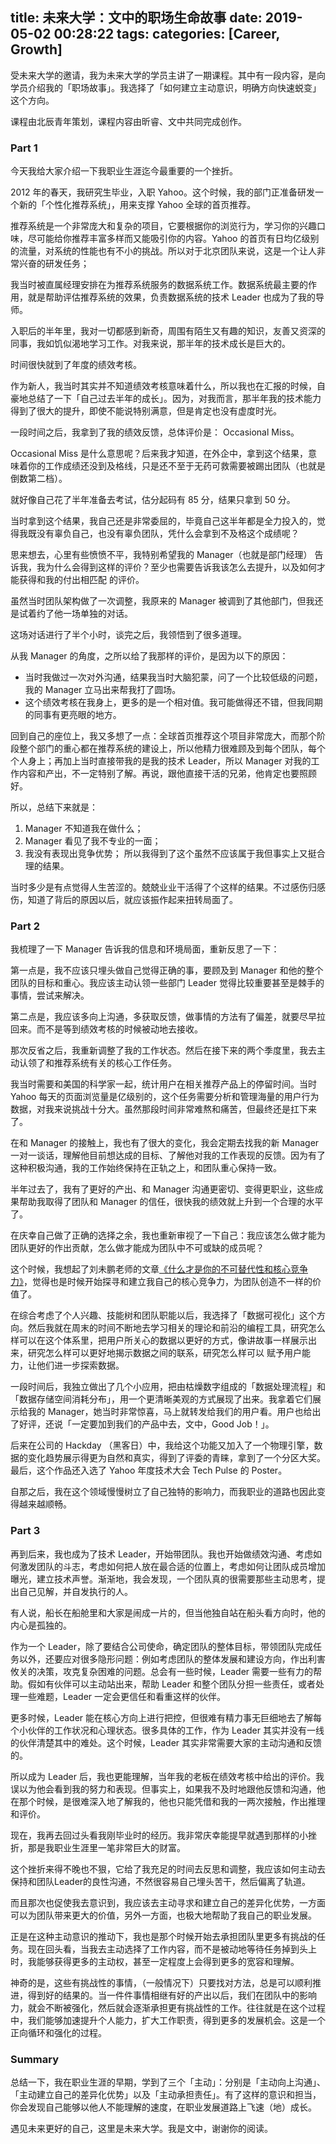 title: 未来大学：文中的职场生命故事
date: 2019-05-02 00:28:22
tags: 
categories: [Career, Growth]
---

受未来大学的邀请，我为未来大学的学员主讲了一期课程。其中有一段内容，是向学员介绍我的「职场故事」。我选择了「如何建立主动意识，明确方向快速蜕变」这个方向。

课程由北辰青年策划，课程内容由昕睿、文中共同完成创作。

<!-- more -->

### Part 1

今天我给大家介绍一下我职业生涯迄今最重要的一个挫折。

2012 年的春天，我研究生毕业，入职 Yahoo。这个时候，我的部门正准备研发一个新的「个性化推荐系统」，用来支撑 Yahoo 全球的首页推荐。

推荐系统是一个非常庞大和复杂的项目，它要根据你的浏览行为，学习你的兴趣口味，尽可能给你推荐丰富多样而又能吸引你的内容。Yahoo 的首页有日均亿级别的流量，对系统的性能也有不小的挑战。所以对于北京团队来说，这是一个让人非常兴奋的研发任务；

我当时被直属经理安排在为推荐系统服务的数据系统工作。数据系统最主要的作用，就是帮助评估推荐系统的效果，负责数据系统的技术 Leader 也成为了我的导师。

入职后的半年里，我对一切都感到新奇，周围有陌生又有趣的知识，友善又资深的同事，我如饥似渴地学习工作。对我来说，那半年的技术成长是巨大的。

时间很快就到了年度的绩效考核。

作为新人，我当时其实并不知道绩效考核意味着什么，所以我也在汇报的时候，自豪地总结了一下「自己过去半年的成长」。因为，对我而言，那半年我的技术能力得到了很大的提升，即使不能说特别满意，但是肯定也没有虚度时光。

一段时间之后，我拿到了我的绩效反馈，总体评价是： Occasional Miss。

Occasional Miss 是什么意思呢？后来我才知道，在外企中，拿到这个结果，意味着你的工作成绩还没到及格线，只是还不至于无药可救需要被踢出团队（也就是倒数第二档）。

就好像自己花了半年准备去考试，估分起码有 85 分，结果只拿到 50 分。

当时拿到这个结果，我自己还是非常委屈的，毕竟自己这半年都是全力投入的，觉得我既没有辜负自己，也没有辜负团队，凭什么会拿到不及格这个成绩呢？

思来想去，心里有些愤愤不平，我特别希望我的 Manager（也就是部门经理） 告诉我，我为什么会得到这样的评价？至少也需要告诉我该怎么去提升，以及如何才能获得和我的付出相匹配 的评价。

虽然当时团队架构做了一次调整，我原来的 Manager 被调到了其他部门，但我还是试着约了他一场单独的对话。

这场对话进行了半个小时，谈完之后，我领悟到了很多道理。

从我 Manager 的角度，之所以给了我那样的评价，是因为以下的原因：
* 当时我做过一次对外沟通，结果我当时大脑犯蒙，问了一个比较低级的问题，我的 Manager 立马出来帮我打了圆场。
* 这个绩效考核在我身上，更多的是一个相对值。我可能做得还不错，但我同期的同事有更亮眼的地方。

回到自己的座位上，我又多想了一点：全球首页推荐这个项目非常庞大，而那个阶段整个部门的重心都在推荐系统的建设上，所以他精力很难顾及到每个团队，每个个人身上；再加上当时直接带我的是我的技术 Leader，所以 Manager 对我的工作内容和产出，不一定特别了解。再说，跟他直接干活的兄弟，他肯定也要照顾好。

所以，总结下来就是：
1. Manager 不知道我在做什么； 
2. Manager 看见了我不专业的一面；
3. 我没有表现出竞争优势；
所以我得到了这个虽然不应该属于我但事实上又挺合理的结果。

当时多少是有点觉得人生苦涩的。兢兢业业干活得了个这样的结果。不过感伤归感伤，知道了背后的原因以后，就应该振作起来扭转局面了。

### Part 2

我梳理了一下 Manager 告诉我的信息和环境局面，重新反思了一下：

第一点是，我不应该只埋头做自己觉得正确的事，要顾及到 Manager 和他的整个团队的目标和重心。我应该主动认领一些部门 Leader 觉得比较重要甚至是棘手的事情，尝试来解决。

第二点是，我应该多向上沟通，多获取反馈，做事情的方法有了偏差，就要尽早拉回来。而不是等到绩效考核的时候被动地去接收。

 那次反省之后，我重新调整了我的工作状态。然后在接下来的两个季度里，我去主动认领了和推荐系统有关的核心工作任务。

我当时需要和美国的科学家一起，统计用户在相关推荐产品上的停留时间。当时 Yahoo 每天的页面浏览量是亿级别的，这个任务需要分析和管理海量的用户行为数据，对我来说挑战十分大。虽然那段时间非常难熬和痛苦，但最终还是扛下来了。

在和 Manager 的接触上，我也有了很大的变化，我会定期去找我的新 Manager 一对一谈话，理解他目前想达成的目标、了解他对我的工作表现的反馈。因为有了这种积极沟通，我的工作始终保持在正轨之上，和团队重心保持一致。

半年过去了，我有了更好的产出、和 Manager 沟通更密切、变得更职业，这些成果帮助我取得了团队和 Manager 的信任，很快我的绩效就上升到一个合理的水平了。

在庆幸自己做了正确的选择之余，我也重新审视了一下自己：我应该怎么做才能为团队更好的作出贡献，怎么做才能成为团队中不可或缺的成员呢？ 

这个时候，我想起了刘未鹏老师的文章[《什么才是你的不可替代性和核心竞争力》](http://mindhacks.cn/2009/01/14/make-yourself-irreplacable/)，觉得也是时候开始探寻和建立我自己的核心竞争力，为团队创造不一样的价值了。

在综合考虑了个人兴趣、技能树和团队职能以后，我选择了「数据可视化」这个方向。然后我就在周末的时间不断地去学习相关的理论和前沿的编程工具，研究怎么样可以在这个体系里，把用户所关心的数据以更好的方式，像讲故事一样展示出来，研究怎么样可以更好地揭示数据之间的联系，研究怎么样可以 赋予用户能力，让他们进一步探索数据。

一段时间后，我独立做出了几个小应用，把由枯燥数字组成的「数据处理流程」和「数据存储空间消耗分布」，用一个更清晰美观的方式展现了出来。我拿着它们展示给我的 Manager，她当时非常惊喜，马上就转发给我们的用户看。用户也给出了好评，还说「一定要加到我们的产品中去，文中，Good Job！」。

后来在公司的 Hackday （黑客日）中，我给这个功能又加入了一个物理引擎，数据的变化趋势展示得更为自然和真实，得到了评委的青睐，拿到了一个分区大奖。最后，这个作品还入选了 Yahoo 年度技术大会 Tech Pulse 的 Poster。

自那之后，我在这个领域慢慢树立了自己独特的影响力，而我职业的道路也因此变得越来越顺畅。

### Part 3
再到后来，我也成为了技术 Leader，开始带团队。我也开始做绩效沟通、考虑如何激发团队的斗志，考虑如何把人放在最合适的位置上，考虑如何让团队成员增加曝光，建立技术声誉。渐渐地，我会发现，一个团队真的很需要那些主动思考，提出自己见解，并自发执行的人。

有人说，船长在船舱里和大家是闹成一片的，但当他独自站在船头看方向时，他的内心是孤独的。    

作为一个 Leader，除了要结合公司使命，确定团队的整体目标，带领团队完成任务以外，还要应对很多隐形问题：例如考虑团队的整体发展和建设方向，作出利害攸关的决策，攻克复杂困难的问题。总会有一些时候，Leader 需要一些有力的帮助。假如有伙伴可以主动站出来，帮助 Leader 和整个团队分担一些责任，或者处理一些难题，Leader 一定会更信任和看重这样的伙伴。
 
更多时候，Leader 能在核心方向上进行把控，但很难有精力事无巨细地去了解每个小伙伴的工作状况和心理状态。很多具体的工作，作为 Leader 其实并没有一线的伙伴清楚其中的难处。这个时候，Leader 其实非常需要大家的主动沟通和反馈的。

所以成为 Leader 后，我也更能理解，当年我的老板在绩效考核中给出的评价。我误以为他会看到我的努力和表现。但事实上，如果我不及时地跟他反馈和沟通，他在那个时候，是很难深入地了解我的，他也只能凭借和我的一两次接触，作出推理和评价。

现在，我再去回过头看我刚毕业时的经历。我非常庆幸能提早就遇到那样的小挫折，那是我职业生涯里一笔非常巨大的财富。

这个挫折来得不晚也不狠，它给了我充足的时间去反思和调整，我应该如何主动去保持和团队Leader的良性沟通，不然很容易自己埋头苦干，然后偏离了轨道。

而且那次也促使我去意识到，我应该去主动寻求和建立自己的差异化优势，一方面可以为团队带来更大的价值，另外一方面，也极大地帮助了我自己的职业发展。

正是在这种主动意识的推动下，我也是那个时候开始去承担团队里更多有挑战的任务。现在回头看，当我去主动选择了工作内容，而不是被动地等待任务掉到头上时，我能够获得更多的主动权，甚至一定程度上会得到更多的宽容和理解。

神奇的是，这些有挑战性的事情，（一般情况下）只要找对方法，总是可以顺利推进，得到好的结果的。当一件件事情相继有好的产出以后，我们在团队中的影响力，就会不断被强化，然后就会逐渐承担更有挑战性的工作。往往就是在这个过程中，我们能够加速提升个人能力，扩大工作职责，得到更多的发展机会。这是一个正向循环和强化的过程。

### Summary

总结一下，我在职业生涯的早期，学到了三个「主动」：分别是「主动向上沟通」、「主动建立自己的差异化优势」以及「主动承担责任」。有了这样的意识和担当，你会发现自己能够以他人不能理解的速度，在职业发展道路上飞速（地）成长。

遇见未来更好的自己，这里是未来大学。我是文中，谢谢你的阅读。

